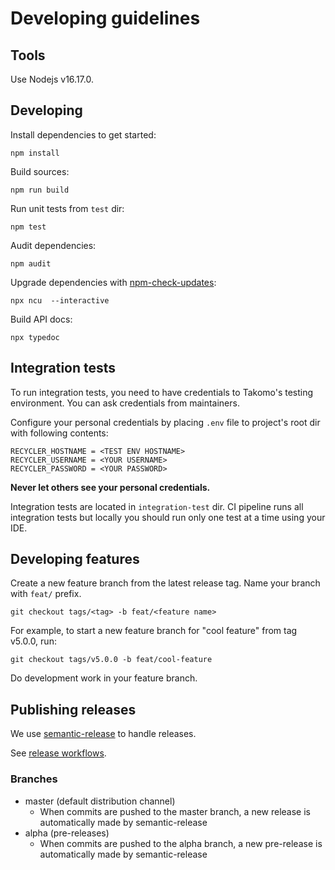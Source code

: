# Developing guidelines

## Tools

Use Nodejs v16.17.0.

## Developing

Install dependencies to get started:

```
npm install
```

Build sources:

```
npm run build
```

Run unit tests from `test` dir:

```
npm test
```

Audit dependencies:

```
npm audit
```

Upgrade dependencies with [npm-check-updates](https://www.npmjs.com/package/npm-check-updates):

```
npx ncu  --interactive
```

Build API docs:

```
npx typedoc
```

## Integration tests

To run integration tests, you need to have credentials to Takomo's testing environment. You can ask credentials from maintainers.

Configure your personal credentials by placing `.env` file to project's root dir with following contents:

```
RECYCLER_HOSTNAME = <TEST ENV HOSTNAME>
RECYCLER_USERNAME = <YOUR USERNAME>
RECYCLER_PASSWORD = <YOUR PASSWORD>
```

**Never let others see your personal credentials.**

Integration tests are located in `integration-test` dir. CI pipeline runs all integration tests but locally you should run only one test at a time using your IDE.

## Developing features

Create a new feature branch from the latest release tag. Name your branch with `feat/` prefix.

```
git checkout tags/<tag> -b feat/<feature name>
```

For example, to start a new feature branch for "cool feature" from tag v5.0.0, run:

```
git checkout tags/v5.0.0 -b feat/cool-feature
```

Do development work in your feature branch.

## Publishing releases

We use [semantic-release](https://semantic-release.gitbook.io/semantic-release/) to handle releases.

See [release workflows](https://github.com/semantic-release/semantic-release/tree/master/docs/recipes/release-workflow).

### Branches

- master (default distribution channel)
  - When commits are pushed to the master branch, a new release is automatically made by semantic-release 
- alpha (pre-releases)
  - When commits are pushed to the alpha branch, a new pre-release is automatically made by semantic-release 
